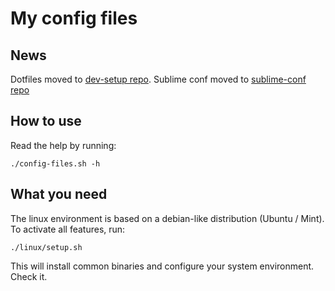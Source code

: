 # My config files

## News

Dotfiles moved to [dev-setup repo](https://github.com/fabienduhamel/dev-setup).
Sublime conf moved to [sublime-conf repo](https://github.com/fabienduhamel/sublime-conf)

## How to use

Read the help by running:

`./config-files.sh -h`

## What you need

The linux environment is based on a debian-like distribution (Ubuntu / Mint).
To activate all features, run:

`./linux/setup.sh`

This will install common binaries and configure your system environment. Check it.
